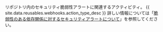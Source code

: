 リポジトリ内のセキュリティ脆弱性アラートに関連するアクティビティ。 {{ site.data.reusables.webhooks.action_type_desc }} 詳しい情報については「[脆弱性のある依存関係に対するセキュリティアラートについて](/github/managing-security-vulnerabilities/about-security-alerts-for-vulnerable-dependencies)」を参照してください。